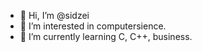 - 👋 Hi, I’m @sidzei
- 👀 I’m interested in computersience.
- 🌱 I’m currently learning C, C++, business.

<!---
sidzei/sidzei is a ✨ special ✨ repository because its `README.md` (this file) appears on your GitHub profile.
You can click the Preview link to take a look at your changes.
--->

